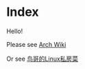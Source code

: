 # Index
Hello!

Please see [Arch Wiki](https://wiki.archlinux.org/title/Main_page)

Or see [鸟哥的Linux私房菜](https://linux.vbird.org/)